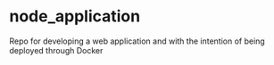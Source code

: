 # node_application
Repo for developing a web application and with the intention of being deployed through Docker
